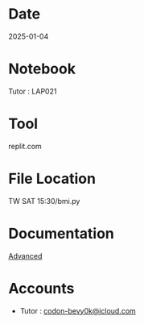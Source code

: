 # Date
2025-01-04

# Notebook
Tutor : LAP021

# Tool
replit.com

# File Location
TW SAT 15:30/bmi.py

# Documentation
[Advanced](https://drive.google.com/drive/folders/1qMt0LIQJGqq4-YeVG7vfNzHnJcpOfjEk?usp=drive_link)

# Accounts
- Tutor : codon-bevy0k@icloud.com
